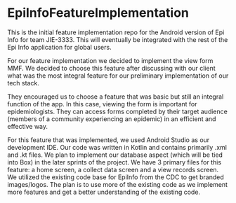 # EpiInfoFeatureImplementation
This is the initial feature implementation repo for the Android version of Epi Info for team JIE-3333. 
This will eventually be integrated with the rest of the Epi Info application for global users.

For our feature implementation we decided to implement the view form MMF. We decided to choose this feature after 
discussing with our client what was the most integral feature for our preliminary implementation of our tech stack. 

They encouraged us to choose a feature that was basic but still an integral function of the app.
In this case, viewing the form is important for epidemiologists. They can access forms completed by 
their target audience (members of a community experiencing an epidemic) in an efficient and effective way.

For this feature that was implemented, we used Android Studio as our development IDE.
Our code was written in Kotlin and contains primarily .xml and .kt files.
We plan to implement our database aspect (which will be tied into Box) in the later sprints of the project.
We have 3 primary files for this feature: a home screen, a collect data screen and a view records screen.
We utilized the existing code base for EpiInfo from the CDC to get branded images/logos. 
The plan is to use more of the existing code as we implement more features and get a better understanding of the existing code.


